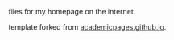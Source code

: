 files for my homepage on the internet. 

template forked from [academicpages.github.io](https://github.com/academicpages/academicpages.github.io).

